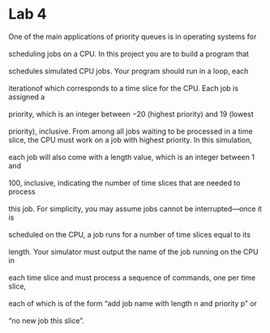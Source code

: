 # Lab 4

<!DOCTYPE html>

One of the main applications of priority queues is in operating systems for  
<br>scheduling jobs on a CPU. In this project you are to build a program that  
<br>schedules simulated CPU jobs. Your program should run in a loop, each  
<br>iterationof which corresponds to a time slice for the CPU. Each job is assigned a  
<br>priority, which is an integer between −20 (highest priority) and 19 (lowest  
<br>priority), inclusive. From among all jobs waiting to be processed in a time 
<br>slice, the CPU must work on a job with highest priority. In this simulation,  
<br>each job will also come with a length value, which is an integer between 1 and  
<br>100, inclusive, indicating the number of time slices that are needed to process  
<br>this job. For simplicity, you may assume jobs cannot be interrupted—once it is  
<br>scheduled on the CPU, a job runs for a number of time slices equal to its  
<br>length. Your simulator must output the name of the job running on the CPU in  
<br>each time slice and must process a sequence of commands, one per time slice,  
<br>each of which is of the form “add job name with length n and priority p” or  
<br>“no new job this slice”.
